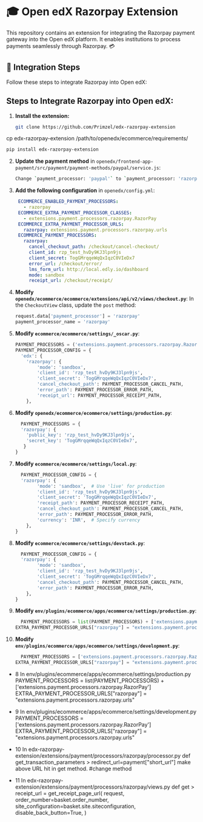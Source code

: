 # 🎓 Open edX Razorpay Extension

This repository contains an extension for integrating the Razorpay payment gateway into the Open edX platform. It enables institutions to process payments seamlessly through Razorpay. 💳

## 🚀 Integration Steps

Follow these steps to integrate Razorpay into Open edX:

## Steps to Integrate Razorpay into Open edX:

1. **Install the extension:**
   ```bash
   git clone https://github.com/Primzel/edx-razorpay-extension
   ```

cp edx-razorpay-extension /path/to/openedx/ecommerce/requirements/
   ```bash
   pip install edx-razorpay-extension
   ```

2. **Update the payment method** in `openedx/frontend-app-payment/src/payment/payment-methods/paypal/service.js`:
   ```bash   
   Change `payment_processor: 'paypal'` to `payment_processor: 'razorpay'`
   ```

3. **Add the following configuration** in `openedx/config.yml`:
   ```yaml
    ECOMMERCE_ENABLED_PAYMENT_PROCESSORS:
      - razorpay
    ECOMMERCE_EXTRA_PAYMENT_PROCESSOR_CLASSES:
      - extensions.payment.processors.razorpay.RazorPay
    ECOMMERCE_EXTRA_PAYMENT_PROCESSOR_URLS:
      razorpay: extensions.payment.processors.razorpay.urls
    ECOMMERCE_PAYMENT_PROCESSORS:
      razorpay:
        cancel_checkout_path: /checkout/cancel-checkout/
        client_id: rzp_test_hvDy9KJ3lpn9js
        client_secret: TogGMrqqeWqQxIqzC0VIeDx7
        error_url: /checkout/error/
        lms_form_url: http://local.edly.io/dashboard
        mode: sandbox
        receipt_url: /checkout/receipt/
    ```
   
      
4. **Modify `openedx/ecommerce/ecommerce/extensions/api/v2/views/checkout.py`**:
   In the `CheckoutView` class, update the `post` method:
   ```python
   request.data['payment_processor'] = 'razorpay'
   payment_processor_name = 'razorpay'
   ```

5. **Modify `ecommerce/ecommerce/settings/_oscar.py`**:
   ```python
   PAYMENT_PROCESSORS = ('extensions.payment.processors.razorpay.RazorPay',)
   PAYMENT_PROCESSOR_CONFIG = {
     'edx': {
       'razorpay': {
           'mode': 'sandbox',
           'client_id': 'rzp_test_hvDy9KJ3lpn9js',
           'client_secret': 'TogGMrqqeWqQxIqzC0VIeDx7',
           'cancel_checkout_path': PAYMENT_PROCESSOR_CANCEL_PATH,
           'error_path': PAYMENT_PROCESSOR_ERROR_PATH,
           'receipt_url': PAYMENT_PROCESSOR_RECEIPT_PATH,
       },
   ```

6. **Modify `openedx/ecommerce/ecommerce/settings/production.py`**:
   ```python
     PAYMENT_PROCESSORS = {
     'razorpay': {
       'public_key': 'rzp_test_hvDy9KJ3lpn9js',
       'secret_key': 'TogGMrqqeWqQxIqzC0VIeDx7',
      }
   }
   ```

7. **Modify `ecommerce/ecommerce/settings/local.py`**:
   ```python
     PAYMENT_PROCESSOR_CONFIG = {
     'razorpay': {
           'mode': 'sandbox',  # Use 'live' for production
           'client_id': 'rzp_test_hvDy9KJ3lpn9js',
           'client_secret': 'TogGMrqqeWqQxIqzC0VIeDx7',
           'receipt_path': PAYMENT_PROCESSOR_RECEIPT_PATH,
           'cancel_checkout_path': PAYMENT_PROCESSOR_CANCEL_PATH,
           'error_path': PAYMENT_PROCESSOR_ERROR_PATH,
           'currency': 'INR',  # Specify currency
       },
   }
   ```
8. **Modify `ecommerce/ecommerce/settings/devstack.py`**:
   ```python
     PAYMENT_PROCESSOR_CONFIG = {
     'razorpay': {
           'mode': 'sandbox',
           'client_id': 'rzp_test_hvDy9KJ3lpn9js',
           'client_secret': 'TogGMrqqeWqQxIqzC0VIeDx7',
           'cancel_checkout_path': PAYMENT_PROCESSOR_CANCEL_PATH,
           'error_path': PAYMENT_PROCESSOR_ERROR_PATH,
       },
   }
   ```
8. **Modify `env/plugins/ecommerce/apps/ecommerce/settings/production.py`**:
   ```python
     PAYMENT_PROCESSORS = list(PAYMENT_PROCESSORS) + ['extensions.payment.processors.razorpay.RazorPay']
   EXTRA_PAYMENT_PROCESSOR_URLS["razorpay"] = "extensions.payment.processors.razorpay.urls"
   ```

8. **Modify `env/plugins/ecommerce/apps/ecommerce/settings/development.py`**:
   ```python
     PAYMENT_PROCESSORS = ['extensions.payment.processors.razorpay.RazorPay']
   EXTRA_PAYMENT_PROCESSOR_URLS["razorpay"] = "extensions.payment.processors.razorpay.urls"

   ```

- 8 In env/plugins/ecommerce/apps/ecommerce/settings/production.py
    PAYMENT_PROCESSORS = list(PAYMENT_PROCESSORS) + ['extensions.payment.processors.razorpay.RazorPay']
    EXTRA_PAYMENT_PROCESSOR_URLS["razorpay"] = "extensions.payment.processors.razorpay.urls"

- 9 In env/plugins/ecommerce/apps/ecommerce/settings/development.py
    PAYMENT_PROCESSORS = ['extensions.payment.processors.razorpay.RazorPay']
    EXTRA_PAYMENT_PROCESSOR_URLS["razorpay"] = "extensions.payment.processors.razorpay.urls"

- 10 In edx-razorpay-extension/extensions/payment/processors/razorpay/processor.py
     def get_transaction_parameters >
       redirect_url=payment["short_url"] 
     make above URL hit in get method. #change method 

- 11 In edx-razorpay-extension/extensions/payment/processors/razorpay/views.py
     def get > 
       receipt_url = get_receipt_page_url(
            request,
            order_number=basket.order_number,
            site_configuration=basket.site.siteconfiguration,
            disable_back_button=True,
        )
